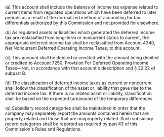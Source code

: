 (a) This account shall include the balance of income tax expense related to current items from regulated operations which have been deferred to later periods as a result of the normalized method of accounting for tax differentials authorized by this Commission and not provided for elsewhere.

(b) As regulated assets or liabilities which generated the deferred income tax are reclassified from long-term or noncurrent status to current, the appropriate deferred income tax shall be reclassified from Account 4340, Net Noncurrent Deferred Operating Income Taxes, to this account.

(c) This account shall be debited or credited with the amount being debited or credited to Account 7250, Provision For Deferred Operating Income Taxes—Net, in accordance with that account's description and § 32.22 of subpart B.

(d) The classification of deferred income taxes as current or noncurrent shall follow the classification of the asset or liability that gave rise to the deferred income tax. If there is no related asset or liability, classification shall be based on the expected turnaround of the temporary differences.

(e) Subsidiary record categories shall be maintained in order that the company may separately report the amounts contained herein that are property related and those that are nonproperty related. Such subsidiary record categories shall be reported as required by part 43 of this Commission's Rules and Regulations.

